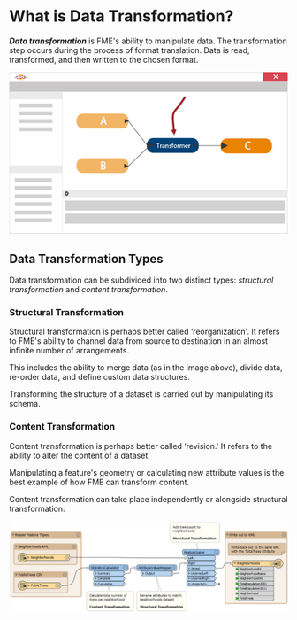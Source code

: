 # What is Data Transformation?
***Data transformation*** is FME's ability to manipulate data. The transformation step occurs during the process of format translation. Data is read, transformed, and then written to the chosen format.

![](./Images/Img2.002.TransformationInFME.png)


## Data Transformation Types
Data transformation can be subdivided into two distinct types: *structural transformation* and *content transformation*.


### Structural Transformation
Structural transformation is perhaps better called ‘reorganization'. It refers to FME's ability to channel data from source to destination in an almost infinite number of arrangements.

This includes the ability to merge data (as in the image above), divide data, re-order data, and define custom data structures.

Transforming the structure of a dataset is carried out by manipulating its schema.


### Content Transformation
Content transformation is perhaps better called ‘revision.' It refers to the ability to alter the content of a dataset.

Manipulating a feature's geometry or calculating new attribute values is the best example of how FME can transform content.

Content transformation can take place independently or alongside structural transformation:

![](./Images/Img2.003.StructureContentTransformation.png)
